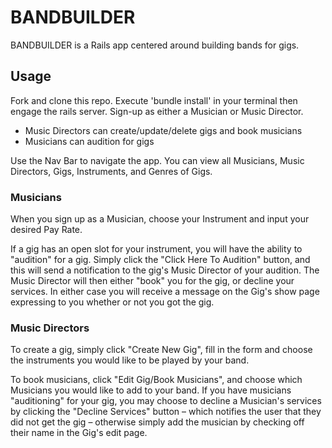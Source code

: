 # BANDBUILDER

BANDBUILDER is a Rails app centered around building bands for gigs.

## Usage

Fork and clone this repo. Execute 'bundle install' in your terminal then engage the rails server. Sign-up as either a Musician or Music Director.
  * Music Directors can create/update/delete gigs and book musicians
  * Musicians can audition for gigs

Use the Nav Bar to navigate the app. You can view all Musicians, Music Directors, Gigs, Instruments, and Genres of Gigs.

### Musicians

When you sign up as a Musician, choose your Instrument and input your desired Pay Rate.

If a gig has an open slot for your instrument, you will have the ability to "audition" for a gig. Simply click the "Click Here To Audition" button, and this will send a notification to the gig's Music Director of your audition. The Music Director will then either "book" you for the gig, or decline your services. In either case you will receive a message on the Gig's show page expressing to you whether or not you got the gig.

### Music Directors

To create a gig, simply click "Create New Gig", fill in the form and choose the instruments you would like to be played by your band.

To book musicians, click "Edit Gig/Book Musicians", and choose which Musicians you would like to add to your band. If you have musicians "auditioning" for your gig, you may choose to decline a Musician's services by clicking the "Decline Services" button – which notifies the user that they did not get the gig – otherwise simply add the musician by checking off their name in the Gig's edit page.
